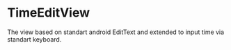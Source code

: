 # TimeEditView
The view based on standart android EditText and extended to input time via standart keyboard.
